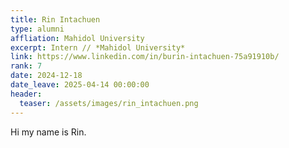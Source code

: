 ```yaml
---
title: Rin Intachuen
type: alumni
affliation: Mahidol University
excerpt: Intern // *Mahidol University*
link: https://www.linkedin.com/in/burin-intachuen-75a91910b/
rank: 7
date: 2024-12-18
date_leave: 2025-04-14 00:00:00
header:
  teaser: /assets/images/rin_intachuen.png
---
```


Hi my name is Rin.
